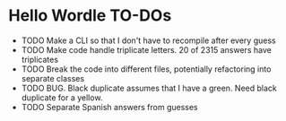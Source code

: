 # Hello Wordle TO-DOs

- TODO Make a CLI so that I don't have to recompile after every guess
- TODO Make code handle triplicate letters. 20 of 2315 answers have triplicates
- TODO Break the code into different files, potentially refactoring into separate classes
- TODO BUG. Black duplicate assumes that I have a green. Need black duplicate for a yellow.
- TODO Separate Spanish answers from guesses
